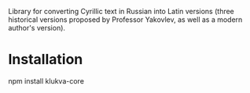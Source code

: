 Library for converting Cyrillic text in Russian into Latin versions (three historical versions proposed by Professor Yakovlev, as well as a modern author's version).

# Installation

  npm install klukva-core
